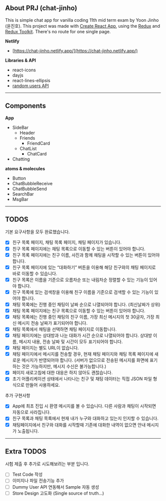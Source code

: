 ## About PRJ (chat-jinho)

This is simple chat app for vanilla coding 11th mid term exam by Yoon Jinho (윤진호). This project was made with [Create React App](https://github.com/facebook/create-react-app), using the [Redux](https://redux.js.org/) and [Redux Toolkit](https://redux-toolkit.js.org/). There's no route for one single page.

**Netlify**
- [https://chat-jinho.netlify.app/](https://chat-jinho.netlify.app/)

**Libraries & API**
- react-icons
- dayjs
- react-lines-ellipsis
- [random users API](https://randomuser.me/)

---
## Components

**App**
- SideBar
  - Header
  - Friends
    - FriendCard
  - ChatList
    - ChatCard
- Chatting

**atoms & molecules**
- Button
- ChatBubbleReceive
- ChatBubbleSend
- SearchBar
- MsgBar

---
## TODOS
기본 요구사항을 모두 완료했습니다.
- [x] 친구 목록 페이지, 채팅 목록 페이지, 채팅 페이지가 있습니다.
- [x] 친구 목록 페이지에는 채팅 목록으로 이동할 수 있는 버튼이 있어야 합니다.
- [x] 친구 목록 페이지에는 친구 이름, 사진과 함께 채팅을 시작할 수 있는 버튼이 있어야 합니다.
- [x] 친구 목록 페이지에 있는 “대화하기” 버튼을 이용해 해당 친구와의 채팅 페이지로 바로 이동할 수 있습니다.
- [x] 친구 목록은 이름을 기준으로 오름차순 또는 내림차순 정렬할 수 있는 기능이 있어야 합니다.
- [x] 친구 목록에 있는 검색창을 이용해 친구 이름을 기준으로 검색할 수 있는 기능이 있어야 합니다.
- [x] 채팅 목록에는 진행 중인 채팅이 날짜 순으로 나열되어야 합니다. (최신날짜가 상위)
- [x] 채팅 목록 페이지에는 친구 목록으로 이동할 수 있는 버튼이 있어야 합니다.
- [x] 채팅 목록에는 진행 중인 채팅의 친구 이름, 가장 최신 메시지의 첫 30글자, 가장 최신 메시지 전송 날짜가 표기되어야 합니다.
- [x] 채팅 목록에서 채팅을 선택하면 채팅 페이지로 이동합니다.
- [x] 채팅 페이지에는 상대방과 나눈 대화가 시간 순으로 나열되어야 합니다. 상대방 이름, 메시지 내용, 전송 날짜 및 시간이 모두 표기되어야 합니다.
- [x] 채팅 페이지는 별도 URL이 없습니다.
- [x] 채팅 페이지에서 메시지를 전송할 경우, 현재 채팅 페이지와 채팅 목록 페이지에 새로운 메시지가 반영되어야 합니다. (서버가 없으므로 전송된 메시지를 화면에 표기하는 것은 가능하지만, 메시지 수신은 불가능합니다.)
- [x] 페이지 새로고침에 대한 대응은 하지 않아도 괜찮습니다.
- [x] 초기 어플리케이션 상태에서 나타나는 친구 및 채팅 데이터는 직접 JSON 파일 형식으로 만들어 사용하세요.

추가 구현사항
- [x] App에 최초 진입 시 환영 메시지를 볼 수 있습니다. 다른 사람과 채팅이 시작되면 자동으로 사라집니다.
- [x] 친구 목록과 채팅 목록에서 현재 내가 누구와 대화하고 있는지 인지할 수 있습니다.
- [x] 채팅페이지에서 친구와 대화를 시작할때 기존에 대화한 내역이 없으면 안내 메시지가 노출됩니다.

---
## Extra TODOS
시험 제출 후 추가로 시도해보려는 부분 입니다.
- [ ] Test Code 작성
- [ ] 이미지나 파일 전송기능 추가
- [ ] Dummy User API 연동해서 Sample 자동 생성
- [ ] Store Design 고도화 (Single source of truth...)

